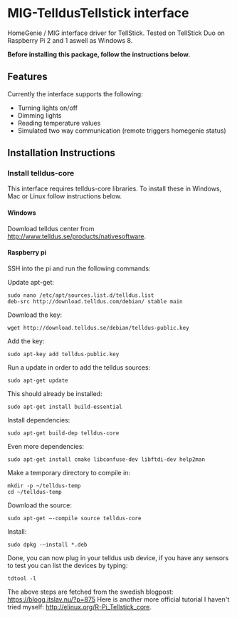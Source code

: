 # MIG-TelldusTellstick interface

HomeGenie / MIG interface driver for TellStick. Tested on TellStick Duo on Raspberry Pi 2 and 1 aswell as Windows 8.

**Before installing this package, follow the instructions below.**

## Features
Currently the interface supports the following:
- Turning lights on/off
- Dimming lights
- Reading temperature values
- Simulated two way communication (remote triggers homegenie status)

## Installation Instructions

### Install telldus-core

This interface requires telldus-core libraries. To install these in Windows, Mac or Linux follow instructions below.

#### Windows

Download telldus center from http://www.telldus.se/products/nativesoftware.

#### Raspberry pi

SSH into the pi and run the following commands:

Update apt-get:

    sudo nano /etc/apt/sources.list.d/telldus.list
    deb-src http://download.telldus.com/debian/ stable main
            
Download the key:

    wget http://download.telldus.se/debian/telldus-public.key 

Add the key:

    sudo apt-key add telldus-public.key

Run a update in order to add the telldus sources:

    sudo apt-get update

This should already be installed:

    sudo apt-get install build-essential

Install dependencies:

    sudo apt-get build-dep telldus-core

Even more dependencies:

    sudo apt-get install cmake libconfuse-dev libftdi-dev help2man
        
Make a temporary directory to compile in:

    mkdir -p ~/telldus-temp
    cd ~/telldus-temp
        
Download the source:

    sudo apt-get –-compile source telldus-core

Install: 

    sudo dpkg -–install *.deb
        
Done, you can now plug in your telldus usb device, if you have any sensors to test you can list the devices by typing:

    tdtool -l

The above steps are fetched from the swedish blogpost: <a href="https://blogg.itslav.nu/?p=875" target="_blank">https://blogg.itslav.nu/?p=875</a>
Here is another more official tutorial I haven't tried myself: http://elinux.org/R-Pi_Tellstick_core.

